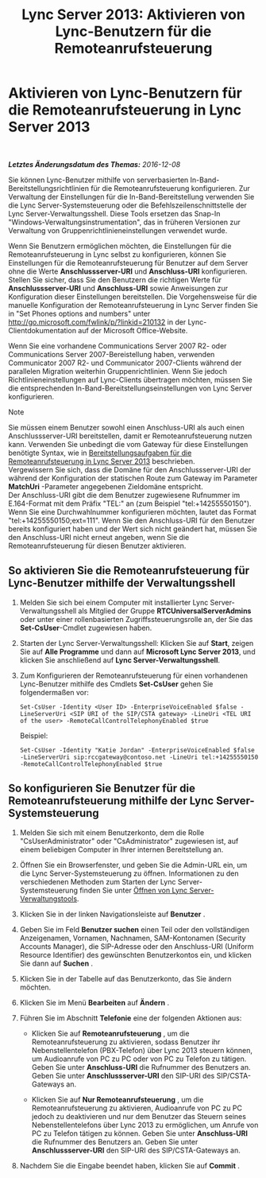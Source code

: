﻿---
title: 'Lync Server 2013: Aktivieren von Lync-Benutzern für die Remoteanrufsteuerung'
TOCTitle: Aktivieren von Lync-Benutzern für die Remoteanrufsteuerung
ms:assetid: f39bc10d-034c-4875-a0b8-554e1109e7e6
ms:mtpsurl: https://technet.microsoft.com/de-de/library/Gg615048(v=OCS.15)
ms:contentKeyID: 49295888
ms.date: 12/10/2016
mtps_version: v=OCS.15
ms.translationtype: HT
---

# Aktivieren von Lync-Benutzern für die Remoteanrufsteuerung in Lync Server 2013

 

_**Letztes Änderungsdatum des Themas:** 2016-12-08_

Sie können Lync-Benutzer mithilfe von serverbasierten In-Band-Bereitstellungsrichtlinien für die Remoteanrufsteuerung konfigurieren. Zur Verwaltung der Einstellungen für die In-Band-Bereitstellung verwenden Sie die Lync Server-Systemsteuerung oder die Befehlszeilenschnittstelle der Lync Server-Verwaltungsshell. Diese Tools ersetzen das Snap-In "Windows-Verwaltungsinstrumentation", das in früheren Versionen zur Verwaltung von Gruppenrichtlinieneinstellungen verwendet wurde.

Wenn Sie Benutzern ermöglichen möchten, die Einstellungen für die Remoteanrufsteuerung in Lync selbst zu konfigurieren, können Sie Einstellungen für die Remoteanrufsteuerung für Benutzer auf dem Server ohne die Werte **Anschlussserver-URI** und **Anschluss-URI** konfigurieren. Stellen Sie sicher, dass Sie den Benutzern die richtigen Werte für **Anschlussserver-URI** und **Anschluss-URI** sowie Anweisungen zur Konfiguration dieser Einstellungen bereitstellen. Die Vorgehensweise für die manuelle Konfiguration der Remoteanrufsteuerung in Lync Server finden Sie in "Set Phones options and numbers" unter <http://go.microsoft.com/fwlink/p/?linkid=210132> in der Lync-Clientdokumentation auf der Microsoft Office-Website.

Wenn Sie eine vorhandene Communications Server 2007 R2- oder Communications Server 2007-Bereistellung haben, verwenden Communicator 2007 R2- und Communicator 2007-Clients während der parallelen Migration weiterhin Gruppenrichtlinien. Wenn Sie jedoch Richtlinieneinstellungen auf Lync-Clients übertragen möchten, müssen Sie die entsprechenden In-Band-Bereitstellungseinstellungen von Lync Server konfigurieren.


> [!NOTE]
> Sie müssen einem Benutzer sowohl einen Anschluss-URI als auch einen Anschlussserver-URI bereitstellen, damit er Remoteanrufsteuerung nutzen kann. Verwenden Sie unbedingt die vom Gateway für diese Einstellungen benötigte Syntax, wie in <A href="lync-server-2013-deployment-tasks-for-remote-call-control.md">Bereitstellungsaufgaben für die Remoteanrufsteuerung in Lync Server 2013</A> beschrieben.<BR>Vergewissern Sie sich, dass die Domäne für den Anschlussserver-URI der während der Konfiguration der statischen Route zum Gateway im Parameter <STRONG>MatchUri</STRONG> -Parameter angegebenen Zieldomäne entspricht.<BR>Der Anschluss-URI gibt die dem Benutzer zugewiesene Rufnummer im E.164-Format mit dem Präfix "TEL:" an (zum Beispiel "tel:+14255550150"). Wenn Sie eine Durchwahlnummer konfigurieren möchten, lautet das Format "tel:+14255550150;ext=111". Wenn Sie den Anschluss-URI für den Benutzer bereits konfiguriert haben und der Wert sich nicht geändert hat, müssen Sie den Anschluss-URI nicht erneut angeben, wenn Sie die Remoteanrufsteuerung für diesen Benutzer aktivieren.



## So aktivieren Sie die Remoteanrufsteuerung für Lync-Benutzer mithilfe der Verwaltungsshell

1.  Melden Sie sich bei einem Computer mit installierter Lync Server-Verwaltungsshell als Mitglied der Gruppe **RTCUniversalServerAdmins** oder unter einer rollenbasierten Zugriffssteuerungsrolle an, der Sie das **Set-CsUser**-Cmdlet zugewiesen haben.

2.  Starten der Lync Server-Verwaltungsshell: Klicken Sie auf **Start**, zeigen Sie auf **Alle Programme** und dann auf **Microsoft Lync Server 2013**, und klicken Sie anschließend auf **Lync Server-Verwaltungsshell**.

3.  Zum Konfigurieren der Remoteanrufsteuerung für einen vorhandenen Lync-Benutzer mithilfe des Cmdlets **Set-CsUser** gehen Sie folgendermaßen vor:
    
        Set-CsUser -Identity <User ID> -EnterpriseVoiceEnabled $false -LineServerUri <SIP URI of the SIP/CSTA gateway> -LineUri <TEL URI of the user> -RemoteCallControlTelephonyEnabled $true
    
    Beispiel:
    
        Set-CsUser -Identity "Katie Jordan" -EnterpriseVoiceEnabled $false -LineServerUri sip:rccgateway@contoso.net -LineUri tel:+14255550150 -RemoteCallControlTelephonyEnabled $true

## So konfigurieren Sie Benutzer für die Remoteanrufsteuerung mithilfe der Lync Server-Systemsteuerung

1.  Melden Sie sich mit einem Benutzerkonto, dem die Rolle "CsUserAdministrator" oder "CsAdministrator" zugewiesen ist, auf einem beliebigen Computer in Ihrer internen Bereitstellung an.

2.  Öffnen Sie ein Browserfenster, und geben Sie die Admin-URL ein, um die Lync Server-Systemsteuerung zu öffnen. Informationen zu den verschiedenen Methoden zum Starten der Lync Server-Systemsteuerung finden Sie unter [Öffnen von Lync Server-Verwaltungstools](lync-server-2013-open-lync-server-administrative-tools.md).

3.  Klicken Sie in der linken Navigationsleiste auf **Benutzer** .

4.  Geben Sie im Feld **Benutzer suchen** einen Teil oder den vollständigen Anzeigenamen, Vornamen, Nachnamen, SAM-Kontonamen (Security Accounts Manager), die SIP-Adresse oder den Anschluss-URI (Uniform Resource Identifier) des gewünschten Benutzerkontos ein, und klicken Sie dann auf **Suchen** .

5.  Klicken Sie in der Tabelle auf das Benutzerkonto, das Sie ändern möchten.

6.  Klicken Sie im Menü **Bearbeiten** auf **Ändern** .

7.  Führen Sie im Abschnitt **Telefonie** eine der folgenden Aktionen aus:
    
      - Klicken Sie auf **Remoteanrufsteuerung** , um die Remoteanrufsteuerung zu aktivieren, sodass Benutzer ihr Nebenstellentelefon (PBX-Telefon) über Lync 2013 steuern können, um Audioanrufe von PC zu PC oder von PC zu Telefon zu tätigen. Geben Sie unter **Anschluss-URI** die Rufnummer des Benutzers an. Geben Sie unter **Anschlussserver-URI** den SIP-URI des SIP/CSTA-Gateways an.
    
      - Klicken Sie auf **Nur Remoteanrufsteuerung** , um die Remoteanrufsteuerung zu aktivieren, Audioanrufe von PC zu PC jedoch zu deaktivieren und nur dem Benutzer das Steuern seines Nebenstellentelefons über Lync 2013 zu ermöglichen, um Anrufe von PC zu Telefon tätigen zu können. Geben Sie unter **Anschluss-URI** die Rufnummer des Benutzers an. Geben Sie unter **Anschlussserver-URI** den SIP-URI des SIP/CSTA-Gateways an.

8.  Nachdem Sie die Eingabe beendet haben, klicken Sie auf **Commit** .

